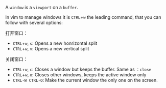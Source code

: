 

A `window` is a `viewport` on a `buffer`. 

In vim to manage windows it is `CTRL`+`w` the leading command, that you can follow with several options:

打开窗口：

- `CTRL`+`w`, `s`: Opens a new honrizontal split
- `CTRL`+`w`, `v`: Opens a new vertical split

关闭窗口：

- `CTRL`+`w`, `c`: Closes a window but keeps the buffer. Same as `：close`
- `CTRL`+`w`, `o`: Closes other windows, keeps the active window only
- `CTRL-W CTRL-O`: Make the current window the only one on the screen.

















